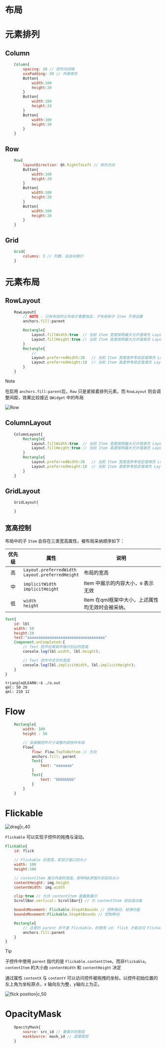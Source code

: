 # 布局

# 元素排列

## Column

```qml
    Column{
        spacing: 20 // 控件间间隔
        xxxPadding: 20 // 外围填充
        Button{
            width:100
            height:20
        }
        Button{
            width:100
            height:20
        }
        Button{
            width:100
            height:20
        }
    }
```

## Row

```qml
    Row{
        layoutDirection: Qt.RightToLeft // 排列方向
        Button{
            width:100
            height:20
        }
        Button{
            width:100
            height:20
        }
        Button{
            width:100
            height:20
        }
    }
```

## Grid

```qml
    Grid{
        columns: 3 // 列数，会自动换行
    }
```

# 元素布局

## RowLayout

```qml
    RowLayout{
        // NOTE - 只有布局的父布局才需要指定，子布局和子 Item 不用设置
        anchors.fill:parent 

        Rectangle{
            Layout.fillWidth:true  // 当前 Item 宽度按照最大允许值填充 Layout
            Layout.fillHeight:true // 当前 Item 高度按照最大允许值填充 Layout
        }
        Rectangle{
            // 
            Layout.preferredWidth:20   // 当前 Item 宽度度参考给定值填充 Layout
            Layout.preferredHeight:10  // 当前 Item 高度参考给定值填充 Layout
        }
    }
```

>[!note]
> 在启用 `anchors.fill:parent`后，`Row` 只是紧挨着排列元素，而 `RowLayout` 则会调整间距，效果比较接近 `QWidget` 中的布局

![Row](../../image/qt/row.png)


## ColumnLayout

```qml
    ColumnLayout{
        Rectangle{
            Layout.fillWidth:true  // 当前 Item 宽度按照最大允许值填充 Layout
            Layout.fillHeight:true // 当前 Item 高度按照最大允许值填充 Layout
        }
        Rectangle{
            Layout.preferredWidth:20   // 当前 Item 宽度度参考给定值填充 Layout
            Layout.preferredHeight:10  // 当前 Item 高度参考给定值填充 Layout
        }
    }
```

## GridLayout

```qml
    GridLayout{

    }
```

## 宽高控制

布局中的子 `Item` 会存在三类宽高属性，被布局采纳顺序如下：

| 优先级 | 属性                                                 | 说明                                             |
| :----: | ---------------------------------------------------- | ------------------------------------------------ |
|   高   | `Layout.preferredWidth`</br>`Layout.preferredHeight` | 布局的宽高                                       |
|   中   | `implicitWidth`</br>`implicitHeight`                 | Item 中展示的内容大小，`0` 表示无效              |
|   低   | `width`</br>`height`                                 | Item 在qml框架中大小，上述属性均无效时会被采纳。 |

```qml
Text{
    id: lbl
    width: 50
    height:20
    text:"aaaaaaaaaaaaaaaaaaaaaaaaaaaaaaaaaaa"
    Component.onCompleted:{
        // Text 控件在框架中被识别出的宽高
        console.log(lbl.width, lbl.height);

        // Text 控件中文字的宽高
        console.log(lbl.implicitWidth, lbl.implicitHeight);
    }
}
```

```term
triangle@LEARN:~$ ./a.out
qml: 50 20
qml: 210 12
```


# Flow

```qml
    Rectangle{
        width: 100
        height : 50

        // 会根据控件尺寸调整内部控件布局
        Flow{
            flow: Flow.TopToBottom // 方向
            anchors.fill: parent
            Text{
                text: "aaaaaaa"
            }
            Text{
                text: "bbbbbbbb"
            }
        }
    }
```

# Flickable

![drag|c,40](../../image/qt/drag.gif)

`Flickable` 可以实现子控件的拖拽与滚动。

```qml
Flickable{
    id: flick

    // Flickable 的宽高，即显示窗口的大小
    width: 100
    height:100

    // contentItem 展示内容的宽高，即哆啦A梦图片的实际大小
    contentHeight: img.height
    contentWidth: img.width

    clip:true // 允许 contentItem 能截取展示
    ScrollBar.vertical: ScrollBar{} // 为 contentItem 添加滚动条

    boundsMovement: Flickable.StopAtBounds // 控制拖动、轻弹功能
    boundsMovement:Flickable.StopAtBounds // 控制移动

    Rectangle{
        // 这里的 parent 并不是 Flickable，的使用 id: flick 才能访问 Flickable
        anchors.fill:parent 
    }
}

```

>[!tip]
> 子控件中使用 `parent` 指代的是 `Flickable.contentItem`，而非`Flickable`。`contentItem` 的大小由 `contentWidth` 和 `contentHeight` 决定

通过属性 `contentX` 与 `contentY` 可以访问控件被拖拽的坐标。以控件初始位置的左上角为坐标原点，x 轴向左为整，y轴向上为正。

![flick position|c,50](../../image/qt/FlickPos.png)


# OpacityMask

```qml
    OpacityMask{
        source: src_id // 要展示的图层
        maskSource: mask_id // 遮罩图层
    }
```




